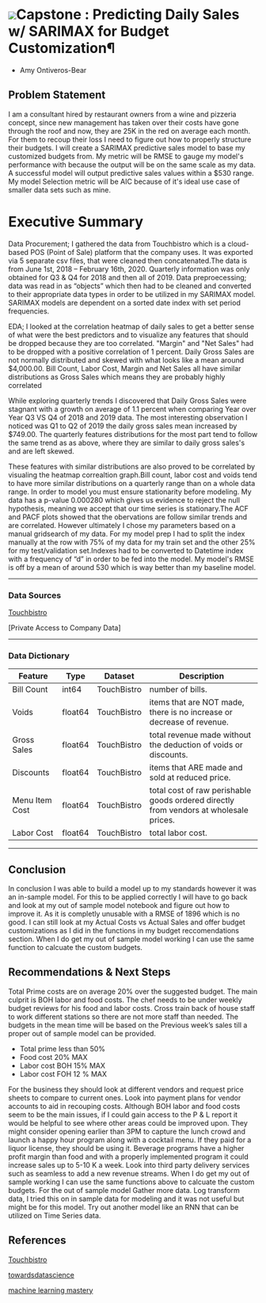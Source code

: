 # ![](https://ga-dash.s3.amazonaws.com/production/assets/logo-9f88ae6c9c3871690e33280fcf557f33.png)Capstone :  Predicting Daily Sales w/ SARIMAX for Budget Customization¶

- Amy Ontiveros-Bear


## Problem Statement

I am a consultant hired by restaurant owners from a wine and pizzeria concept, since new management has taken over their costs have gone through the roof and now, they are 25K in the red on average each month. For them to recoup their loss I need to figure out how to properly structure their budgets. I will create a SARIMAX predictive sales model to base my customized budgets from. My metric will be RMSE to gauge my model's performance with because the output will be on the same scale as my data. A successful model will output predictive sales values within a $530 range. My model Selection metric will be AIC because of it's ideal use case of smaller data sets such as mine.

# Executive Summary

Data Procurement; I gathered the data from Touchbistro which is a cloud-based POS (Point of Sale) platform that the company uses. It was exported via 5 separate csv files, that were cleaned then concatenated.The data is from June 1st, 2018 – February 16th, 2020. Quarterly information was only obtained for Q3 & Q4 for 2018 and then all of 2019. Data preproecessing; data was read in as “objects” which then had to be cleaned and converted to their appropriate data types in order to be utilized in my SARIMAX model. SARIMAX models are dependent on a sorted date index with set period frequencies. 

EDA; I looked at the correlation heatmap of daily sales to get a better sense of what were the best predictors and to visualize any features  that should be dropped because they are too correlated. "Margin" and "Net Sales" had to be dropped with a positive correlation of 1 percent. Daily Gross Sales are not normally distributed and skewed with what looks like a mean around $4,000.00. 
Bill Count, Labor Cost, Margin and Net Sales all have similar distributions as Gross Sales which means they are probably highly correlated


While exploring quarterly trends I discovered that Daily Gross Sales were stagnant with a growth on average of 1.1 percent when comparing Year over Year Q3 VS Q4 of 2018 and 2019 data. The most interesting observation I noticed was Q1 to Q2 of 2019 the daily gross sales mean increased by $749.00. The quarterly features distributions for the most part tend to follow the same trend as as above, where they are similar to daily gross sales's and are left skewed. 

These features with similar distributions are also proved to be correlated by visualing the heatmap correaltion graph.Bill count, labor cost and voids tend to have more similar distributions on a quarterly range than on a whole data range. In order to model you must ensure stationarity before modeling. My data has a p-value 0.000280 which gives us evidence to reject the null hypothesis, meaning we accept that our time series is stationary.The ACF and PACF plots showed that the obervations are follow similar trends and are correlated. However ultimately I chose my parameters based on a manual gridsearch of my data. For my model prep I had to split the index manually at the row with 75% of my data for my train set and the other 25% for my test/validation set.Indexes had to be converted to Datetime index with a frequency of “d” in order to be fed into the model. 
My model's RMSE is off by a mean of around 530 which is way better than my baseline model.

---

### Data Sources

[Touchbistro](https://cloud.touchbistro.com/)

[Private Access to Company Data]


---

### Data Dictionary


|Feature|Type|Dataset|Description|
|---|---|---|---|
|Bill Count |int64|TouchBistro|number of bills.|
|Voids|float64|TouchBistro|items that are NOT made, there is no increase or decrease of revenue. |
|Gross Sales|float64|TouchBistro|total revenue made without the deduction of voids or discounts.|
|Discounts|float64|TouchBistro|items that ARE made and sold at reduced price.|
|Menu Item Cost| float64|TouchBistro|total cost of raw perishable goods ordered directly from vendors at wholesale prices.|
|Labor Cost|float64|TouchBistro|total labor cost.|

---

## Conclusion

In conclusion I was able to build a model up to my standards however it was an in-sample model. For this to be applied correctly I will have to go back and look at my out of sample model notebook and figure out how to improve it. As it is completly unusable with a RMSE of 1896 which is no good. I can still look at my Actual Costs vs Actual Sales and offer budget customizations as I did in the functions in my budget reccomendations section. When I do get my out of sample model working I can use the same function  to calcuate the custom budgets.


## Recommendations & Next Steps

Total Prime costs are on average 20% over the suggested budget.
The main culprit is BOH labor and food costs.
The chef needs to be under weekly budget reviews for his food and labor costs.
Cross train back of house staff to work different stations so there are not more staff than needed. 
The budgets in the mean time will be based on the Previous week’s sales till a proper out of sample model can be provided.

- Total prime less than 50%
- Food cost 20% MAX
- Labor cost BOH 15% MAX
- Labor cost FOH 12 % MAX

For the business they should look at different vendors and request price sheets to compare to current ones. Look into payment plans for vendor accounts to aid in recouping costs. Although BOH labor and food costs seem to be the main issues, if I could gain access to the P & L report it would be helpful to see where other areas could be improved upon. They might consider opening earlier than 3PM to capture the lunch crowd and launch a happy hour program along with a cocktail menu. If they paid for a liquor license, they should be using it. Beverage programs have a higher profit margin than food and with a properly implemented program it could increase sales up to 5-10 K a week. Look into third party delivery services such as seamless to add a new revenue streams. When I do get my out of sample working I can use the same functions above to calcuate the custom budgets. For the out of sample model Gather more data. Log transform data, I tried this on in sample data for modeling and it was not useful but might be for this model. Try out another model like an RNN that can be utilized on Time Series data.




## References

[Touchbistro](https://cloud.touchbistro.com/)

[towardsdatascience](https://towardsdatascience.com/time-series-forecasting-with-a-sarima-model-db051b7ae459)

[machine learning mastery](https://machinelearningmastery.com/grid-search-arima-hyperparameters-with-python/)
